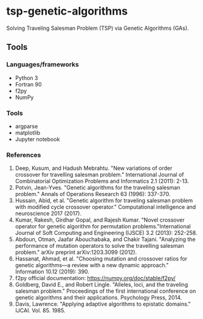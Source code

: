 # tsp-genetic-algorithms

Solving Traveling Salesman Problem (TSP) via Genetic Algorithms (GAs).

## Tools

### Languages/frameworks

- Python 3
- Fortran 90
- f2py
- NumPy

### Tools

- argparse
- matplotlib
- Jupyter notebook

### References

1. Deep, Kusum, and Hadush Mebrahtu. "New variations of order crossover for travelling salesman problem." International Journal of Combinatorial Optimization Problems and Informatics 2.1 (2011): 2-13.
1. Potvin, Jean-Yves. "Genetic algorithms for the traveling salesman problem." Annals of Operations Research 63 (1996): 337-370.
1. Hussain, Abid, et al. "Genetic algorithm for traveling salesman problem with modified cycle crossover operator." Computational intelligence and neuroscience 2017 (2017).
1. Kumar, Rakesh, Girdhar Gopal, and Rajesh Kumar. "Novel crossover operator for genetic algorithm for permutation problems."International Journal of Soft Computing and Engineering (IJSCE) 3.2 (2013): 252-258.
1. Abdoun, Otman, Jaafar Abouchabaka, and Chakir Tajani. "Analyzing the performance of mutation operators to solve the travelling salesman problem." arXiv preprint arXiv:1203.3099 (2012).
1. Hassanat, Ahmad, et al. "Choosing mutation and crossover ratios for genetic algorithms—a review with a new dynamic approach." Information 10.12 (2019): 390.
1. f2py official documentation: https://numpy.org/doc/stable/f2py/
1. Goldberg, David E., and Robert Lingle. "Alleles, loci, and the traveling salesman problem." Proceedings of the first international conference on genetic algorithms and their applications. Psychology Press, 2014.
1. Davis, Lawrence. "Applying adaptive algorithms to epistatic domains." IJCAI. Vol. 85. 1985.
